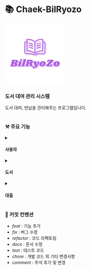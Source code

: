 # 📚 Chaek-BilRyozo
![logo](docs/logo_purple%20200x200.png)
### 도서 대여 관리 시스템
도서 대여, 반납을 관리해주는 프로그램입니다.<br><br>

### ⚒️ 주요 기능
<details>
    <summary><h4>사용자</h4></summary>
    <ul>
      <li>회원가입</li>
      <li>Spring Security, JWT 적용 로그인</li>
    </ul>
</details>
<details>
    <summary><h4>도서</h4></summary>
    <ul>
      <li>도서 등록</li>
      <li>도서 필터링 조회</li>
      <li>도서 검색</li>
      <li>도서 수정</li>
      <li>도서 삭제</li>
    </ul>
</details>
<details>
    <summary><h4>대출</h4></summary>
    <ul>
      <li>도서 대출</li>
      <li>도서 반납</li>
      <li>대출 목록 조회</li>
    </ul>
</details>

### 💬 커밋 컨벤션

* *feat* : 기능 추가
* *fix* : 버그 수정
* *refactor* : 코드 리팩토링
* *docs* : 문서 수정
* *test* : 테스트 코드
* *chore* : 개발 코드 외 기타 변경사항
* *comment* : 주석 추가 및 변경

